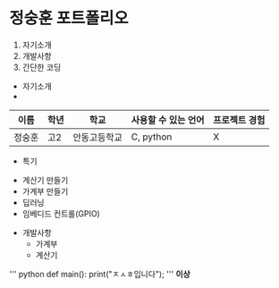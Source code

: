 # 정숭훈 포트폴리오
1. 자기소개
2. 개발사항
3. 간단한 코딩


* 자기소개
* 
이름|학년|학교|사용할 수 있는 언어|프로젝트 경험
---|---|---|---|---|
정숭훈|고2|안동고등학교|C, python|X


+ 특기

- 계산기 만들기
- 가계부 만들기
- 딥러닝
- 임베디드 컨트롤(GPIO)

+ 개발사항
   - 가계부
   - 계산기

''' python
def main():
    print("ㅈㅅㅎ입니다");
'''
**이상**
